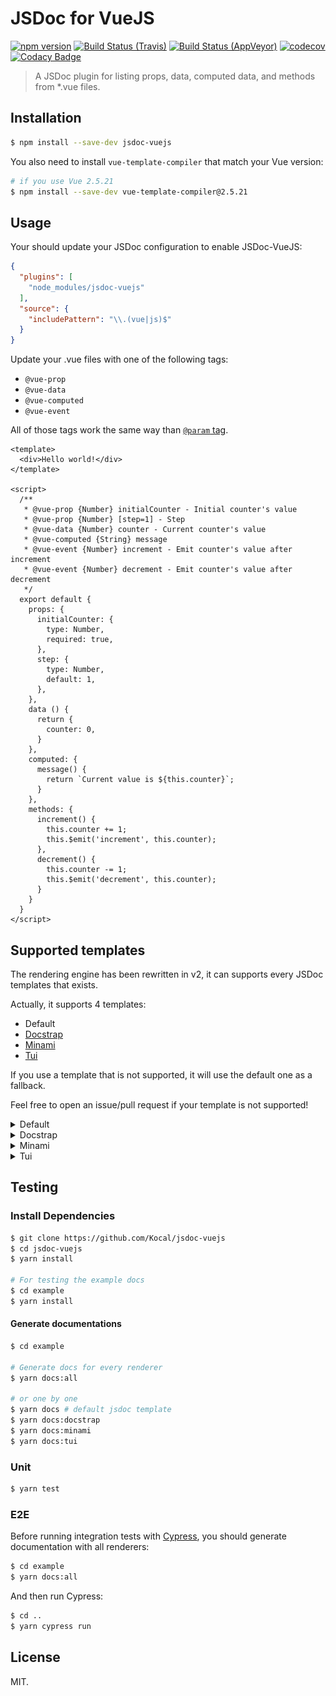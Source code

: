 JSDoc for VueJS
===============

[![npm version](https://badge.fury.io/js/jsdoc-vuejs.svg)](https://badge.fury.io/js/jsdoc-vuejs)
[![Build Status (Travis)](https://travis-ci.org/Kocal/jsdoc-vuejs.svg?branch=master)](https://travis-ci.org/Kocal/jsdoc-vuejs)
[![Build Status (AppVeyor)](https://ci.appveyor.com/api/projects/status/a36pui6w1qhqq582?svg=true)](https://ci.appveyor.com/project/Kocal/jsdoc-vuejs)
[![codecov](https://codecov.io/gh/Kocal/jsdoc-vuejs/branch/master/graph/badge.svg)](https://codecov.io/gh/Kocal/jsdoc-vuejs)
[![Codacy Badge](https://api.codacy.com/project/badge/Grade/850b7601f2bf4e8787a6aadbafa8afef)](https://www.codacy.com/app/kocal/jsdoc-vuejs?utm_source=github.com&amp;utm_medium=referral&amp;utm_content=Kocal/jsdoc-vuejs&amp;utm_campaign=Badge_Grade)

> A JSDoc plugin for listing props, data, computed data, and methods from *.vue files.

## Installation

```bash
$ npm install --save-dev jsdoc-vuejs
```

You also need to install `vue-template-compiler` that match your Vue version:

```bash
# if you use Vue 2.5.21
$ npm install --save-dev vue-template-compiler@2.5.21
```

## Usage

Your should update your JSDoc configuration to enable JSDoc-VueJS:

```json
{
  "plugins": [
    "node_modules/jsdoc-vuejs"
  ],
  "source": {
    "includePattern": "\\.(vue|js)$"
  }
}
```

Update your .vue files with one of the following tags:

- `@vue-prop`
- `@vue-data`
- `@vue-computed`
- `@vue-event`

All of those tags work the same way than [`@param` tag](http://usejsdoc.org/tags-param.html).

```vue
<template>
  <div>Hello world!</div>
</template>

<script>
  /**
   * @vue-prop {Number} initialCounter - Initial counter's value
   * @vue-prop {Number} [step=1] - Step
   * @vue-data {Number} counter - Current counter's value
   * @vue-computed {String} message
   * @vue-event {Number} increment - Emit counter's value after increment
   * @vue-event {Number} decrement - Emit counter's value after decrement
   */
  export default {
    props: {
      initialCounter: {
        type: Number,
        required: true,
      },
      step: {
        type: Number,
        default: 1,
      },
    },
    data () {
      return {
        counter: 0,
      }
    },
    computed: {
      message() {
        return `Current value is ${this.counter}`;
      }
    },
    methods: {
      increment() {
        this.counter += 1;
        this.$emit('increment', this.counter);
      },
      decrement() {
        this.counter -= 1;
        this.$emit('decrement', this.counter);
      }
    }
  }
</script>
```

## Supported templates

The rendering engine has been rewritten in v2, it can supports every JSDoc templates that exists.

Actually, it supports 4 templates:
- Default
- [Docstrap](https://github.com/docstrap/docstrap)
- [Minami](https://github.com/nijikokun/minami)
- [Tui](https://github.com/nhnent/tui.jsdoc-template)

If you use a template that is not supported, it will use the default one as a fallback.

Feel free to open an issue/pull request if your template is not supported!

<details>
<summary>Default</summary>

![](./screenshots/templates/default.png)

</details>

<details>
<summary>Docstrap</summary>

![](./screenshots/templates/docstrap.png)

</details>

<details>
<summary>Minami</summary>

![](./screenshots/templates/minami.png)

</details>

<details>
<summary>Tui</summary>

![](./screenshots/templates/tui.png)

</details>

## Testing

### Install Dependencies

```bash
$ git clone https://github.com/Kocal/jsdoc-vuejs
$ cd jsdoc-vuejs
$ yarn install

# For testing the example docs
$ cd example
$ yarn install
```

#### Generate documentations

```bash
$ cd example

# Generate docs for every renderer
$ yarn docs:all

# or one by one
$ yarn docs # default jsdoc template
$ yarn docs:docstrap
$ yarn docs:minami
$ yarn docs:tui
```

### Unit

```bash
$ yarn test
```

### E2E

Before running integration tests with [Cypress](https://cypress.io), 
you should generate documentation with all renderers:

```bash
$ cd example
$ yarn docs:all
```

And then run Cypress:

```bash
$ cd ..
$ yarn cypress run
```

## License

MIT.
